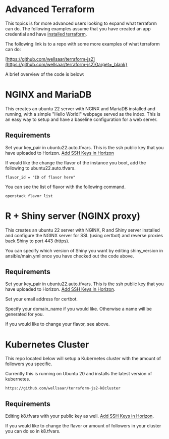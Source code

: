 # Advanced Terraform

This topics is for more advanced users looking to expand what terraform can do.
The following examples assume that you have created an app credential and have [installed terraform](terraform.md).

The following link is to a repo with some more examples of what terraform can do:

[https://github.com/wellsaar/terraform-js2](https://github.com/wellsaar/terraform-js2){target=_blank}

A brief overview of the code is below:

# NGINX and MariaDB

This creates an ubuntu 22 server with NGINX and MariaDB installed and running, with a simple "Hello World!" webpage served as the index. This is an easy way to setup and have a baseline configuration for a web server.

## Requirements

Set your key_pair in ubuntu22.auto.tfvars. This is the ssh public key that you have uploaded to Horizon. [Add SSH Keys in Horizon](../ui/horizon/ssh_keys.md)

If would like the change the flavor of the instance you boot, add the following to ubuntu22.auto.tfvars.
```
flavor_id = "ID of flavor here"
```
You can see the list of flavor with the following command.

```
openstack flavor list
```


# R + Shiny server (NGINX proxy)

This creates an ubuntu 22 server with NGINX, R and Shiny server installed and configure the NGINX server for SSL (using certbot) and reverse proxies back Shiny to port 443 (https).


You can specify which version of Shiny you want by editing shiny_version in ansible/main.yml once you have checked out the code above.

## Requirements

Set your key_pair in ubuntu22.auto.tfvars. This is the ssh public key that you have uploaded to Horizon. [Add SSH Keys in Horizon](../ui/horizon/ssh_keys.md).

Set your email address for certbot.

Specify your domain_name if you would like. Otherwise a name will be generated for you.

If you would like to change your flavor, see above.

# Kubernetes Cluster

This repo located below will setup a Kubernetes cluster with the amount of followers you specific.

Currently this is running on Ubuntu 20 and installs the latest version of kubernetes.

```
https://github.com/wellsaar/terraform-js2-k8cluster
```

## Requirements

Editing k8.tfvars with your public key as well. [Add SSH Keys in Horizon](../ui/horizon/ssh_keys.md).

If you would like to change the flavor or amount of followers in your cluster you can do so in k8.tfvars.
